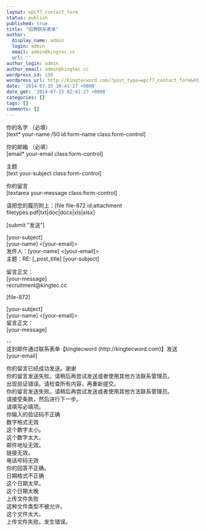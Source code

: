 ```yaml
---
layout: wpcf7_contact_form
status: publish
published: true
title: "招聘联系表单"
author:
  display_name: admin
  login: admin
  email: admin@kingtec.cc
  url: ''
author_login: admin
author_email: admin@kingtec.cc
wordpress_id: 150
wordpress_url: http://kingtecword.com/?post_type=wpcf7_contact_form&#038;p=150
date: '2014-07-15 10:41:27 +0800'
date_gmt: '2014-07-15 02:41:27 +0800'
categories: []
tags: []
comments: []
---
```

<p>你的名字 （必填）<br />
   [text* your-name /50 id:form-name class:form-control]</p>
<p>你的邮箱 （必填）<br />
    [email* your-email class:form-control] </p>
<p>主题<br />
    [text your-subject class:form-control] </p>
<p>你的留言<br />
    [textarea your-message class:form-control] </p>
<p>请把您的履历附上：[file file-872 id:attachment filetypes:pdf|txt|doc|docx|xls|xlsx]</p>
<p>[submit "发送"]</p>
<p>[your-subject]<br />
[your-name] <[your-email]><br />
发件人：[your-name] <[your-email]><br />
主题：RE: [_post_title] [your-subject]</p>
<p>留言正文：<br />
[your-message]<br />
recruitment@kingtec.cc</p>
<p>[file-872]</p>
<p>[your-subject]<br />
[your-name] <[your-email]><br />
留言正文：<br />
[your-message]</p>
<p>--<br />
这封邮件通过联系表单【kingtecword (http://kingtecword.com)】发送<br />
[your-email]</p>
<p>你的留言已经成功发送。谢谢<br />
你的留言发送失败。请稍后再尝试发送或者使用其他方法联系管理员。<br />
出现验证错误。请检查所有内容，再重新提交。<br />
你的留言发送失败。请稍后再尝试发送或者使用其他方法联系管理员。<br />
请接受条款，然后进行下一步。<br />
请填写必填项。<br />
你输入的验证码不正确<br />
数字格式无效<br />
这个数字太小。<br />
这个数字太大。<br />
邮件地址无效。<br />
链接无效。<br />
电话号码无效<br />
你的回答不正确。<br />
日期格式不正确<br />
这个日期太早。<br />
这个日期太晚<br />
上传文件失败<br />
这种文件类型不被允许。<br />
这个文件太大。<br />
上传文件失败。发生错误。</p>
